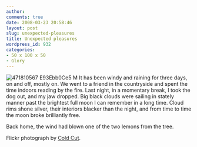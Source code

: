 ```yaml
---
author:
comments: true
date: 2008-03-23 20:58:46
layout: post
slug: unexpected-pleasures
title: Unexpected pleasures
wordpress_id: 932
categories:
- 50 x 100 x 50
- Glory
---
```


![471810567 E93Ebb0Ce5 M](http://jeremycherfas.net/uploads/471810567-e93ebb0ce5-m.jpg) It has been windy and raining for three days, on and off, mostly on. We went to a friend in the countryside and spent the time indoors reading by the fire. Last night, in a momentary break, I took the dog out, and my jaw dropped. Big black clouds were sailing in stately manner past the brightest full moon I can remember in a long time. Cloud rims shone silver, their interiors blacker than the night, and from time to time the moon broke brilliantly free.

Back home, the wind had blown one of the two lemons from the tree.

Flickr photograph by [Cold Cut](http://flickr.com/photos/coldcut/471810567/).
